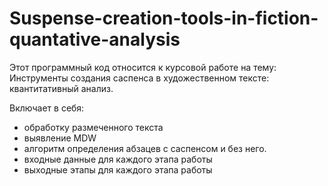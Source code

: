 # Suspense-creation-tools-in-fiction-quantative-analysis
Этот программный код относится к курсовой работе на тему: Инструменты создания саспенса в художественном тексте: квантитативный анализ.

Включает в себя: 
  - обработку размеченного текста
  - выявление MDW
  - алгоритм определения абзацев с саспенсом и без него.
  - входные данные для каждого этапа работы
  - выходные этапы для каждого этапа работы
